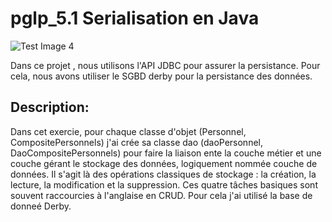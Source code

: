 # pglp_5.1 Serialisation en Java

![Test Image 4](https://www.javatpoint.com/images/jdbc.JPG)

Dans ce projet , nous utilisons l'API JDBC pour assurer la persistance. Pour cela, nous avons utiliser le SGBD derby pour la persistance des données.

## Description:

Dans cet exercie, pour chaque classe d'objet (Personnel, CompositePersonnels) j'ai crée sa classe dao (daoPersonnel, DaoCompositePersonnels) pour faire la liaison ente la couche métier et une couche gérant le stockage des données, logiquement nommée couche de données. 
Il s'agit là des opérations classiques de stockage : la création, la lecture, la modification et la suppression. Ces quatre tâches basiques sont souvent raccourcies à l'anglaise en CRUD. Pour cela j'ai utilisé la base de donneé Derby.